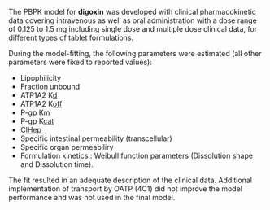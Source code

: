 The PBPK model for **digoxin** was developed with clinical pharmacokinetic data covering intravenous as well as oral administration with a dose range of 0.125 to 1.5 mg including single dose and multiple dose clinical data, for different types of tablet formulations.

During the model-fitting, the following parameters were estimated (all other parameters were fixed to reported values):

* Lipophilicity
* Fraction unbound
* ATP1A2 K<u>d</u>
* ATP1A2 K<u>off</u>
* P-gp K<u>m</u>
* P-gp K<u>cat</u>
* C<u>lHep</u>
* Specific intestinal permeability (transcellular)
* Specific organ permeabiliry 
* Formulation kinetics : Weibull function parameters (Dissolution shape and Dissolution time).

The fit resulted in an adequate description of the clinical data. Additional implementation of transport by OATP (4C1) did not improve the model performance and was not used in the final model.

